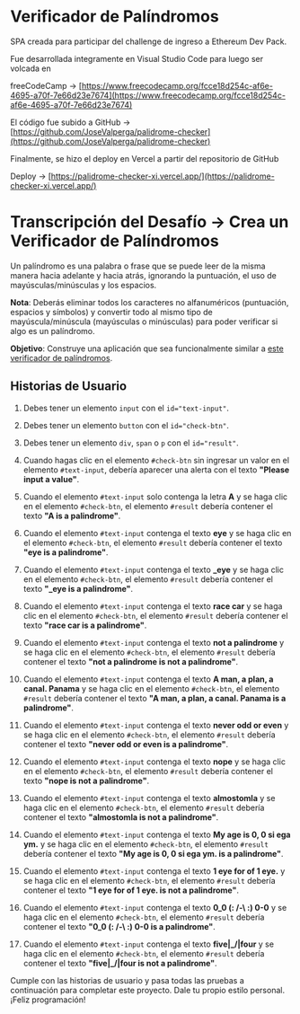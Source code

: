 # Verificador de Palíndromos

SPA creada para participar del challenge de ingreso a Ethereum Dev Pack.

Fue desarrollada integramente en Visual Studio Code para luego ser volcada en 

freeCodeCamp -> [https://www.freecodecamp.org/fcce18d254c-af6e-4695-a70f-7e66d23e7674](https://www.freecodecamp.org/fcce18d254c-af6e-4695-a70f-7e66d23e7674)

El código fue subido a GitHub -> [https://github.com/JoseValperga/palidrome-checker](https://github.com/JoseValperga/palidrome-checker)

Finalmente, se hizo el deploy en Vercel a partir del repositorio de GitHub

Deploy -> [https://palidrome-checker-xi.vercel.app/](https://palidrome-checker-xi.vercel.app/)


# Transcripción del Desafío -> Crea un Verificador de Palíndromos

Un palíndromo es una palabra o frase que se puede leer de la misma manera hacia adelante y hacia atrás, ignorando la puntuación, el uso de mayúsculas/minúsculas y los espacios.

**Nota**: Deberás eliminar todos los caracteres no alfanuméricos (puntuación, espacios y símbolos) y convertir todo al mismo tipo de mayúscula/minúscula (mayúsculas o minúsculas) para poder verificar si algo es un palíndromo.

**Objetivo**: Construye una aplicación que sea funcionalmente similar a [este verificador de palíndromos](https://palindrome-checker.freecodecamp.rocks).

## Historias de Usuario

1. Debes tener un elemento `input` con el `id="text-input"`.
2. Debes tener un elemento `button` con el `id="check-btn"`.
3. Debes tener un elemento `div`, `span` o `p` con el `id="result"`.

4. Cuando hagas clic en el elemento `#check-btn` sin ingresar un valor en el elemento `#text-input`, debería aparecer una alerta con el texto **"Please input a value"**.
5. Cuando el elemento `#text-input` solo contenga la letra **A** y se haga clic en el elemento `#check-btn`, el elemento `#result` debería contener el texto **"A is a palindrome"**.
6. Cuando el elemento `#text-input` contenga el texto **eye** y se haga clic en el elemento `#check-btn`, el elemento `#result` debería contener el texto **"eye is a palindrome"**.
7. Cuando el elemento `#text-input` contenga el texto **_eye** y se haga clic en el elemento `#check-btn`, el elemento `#result` debería contener el texto **"_eye is a palindrome"**.
8. Cuando el elemento `#text-input` contenga el texto **race car** y se haga clic en el elemento `#check-btn`, el elemento `#result` debería contener el texto **"race car is a palindrome"**.
9. Cuando el elemento `#text-input` contenga el texto **not a palindrome** y se haga clic en el elemento `#check-btn`, el elemento `#result` debería contener el texto **"not a palindrome is not a palindrome"**.
10. Cuando el elemento `#text-input` contenga el texto **A man, a plan, a canal. Panama** y se haga clic en el elemento `#check-btn`, el elemento `#result` debería contener el texto **"A man, a plan, a canal. Panama is a palindrome"**.
11. Cuando el elemento `#text-input` contenga el texto **never odd or even** y se haga clic en el elemento `#check-btn`, el elemento `#result` debería contener el texto **"never odd or even is a palindrome"**.
12. Cuando el elemento `#text-input` contenga el texto **nope** y se haga clic en el elemento `#check-btn`, el elemento `#result` debería contener el texto **"nope is not a palindrome"**.
13. Cuando el elemento `#text-input` contenga el texto **almostomla** y se haga clic en el elemento `#check-btn`, el elemento `#result` debería contener el texto **"almostomla is not a palindrome"**.
14. Cuando el elemento `#text-input` contenga el texto **My age is 0, 0 si ega ym.** y se haga clic en el elemento `#check-btn`, el elemento `#result` debería contener el texto **"My age is 0, 0 si ega ym. is a palindrome"**.
15. Cuando el elemento `#text-input` contenga el texto **1 eye for of 1 eye.** y se haga clic en el elemento `#check-btn`, el elemento `#result` debería contener el texto **"1 eye for of 1 eye. is not a palindrome"**.
16. Cuando el elemento `#text-input` contenga el texto **0_0 (: /-\ :) 0-0** y se haga clic en el elemento `#check-btn`, el elemento `#result` debería contener el texto **"0_0 (: /-\ :) 0-0 is a palindrome"**.
17. Cuando el elemento `#text-input` contenga el texto **five|\_/|four** y se haga clic en el elemento `#check-btn`, el elemento `#result` debería contener el texto **"five|\_/|four is not a palindrome"**.

Cumple con las historias de usuario y pasa todas las pruebas a continuación para completar este proyecto. Dale tu propio estilo personal. ¡Feliz programación!
